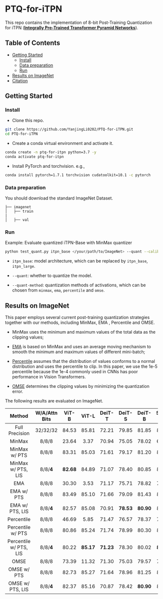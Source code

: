 # PTQ-for-iTPN

This repo contains the implementation of 8-bit Post-Training Quantization for iTPN (**[Integrally Pre-Trained Transformer Pyramid Networks](https://arxiv.org/pdf/2211.12735.pdf)**). 


## Table of Contents
- [Getting Started](#getting-started)
  - [Install](#install)
  - [Data preparation](#data-preparation)
  - [Run](#run)
- [Results on ImageNet](#results-on-imagenet)
- [Citation](#citation)


## Getting Started

### Install

- Clone this repo.

```bash
git clone https://github.com/YanjingLi0202/PTQ-for-iTPN.git
cd PTQ-for-iTPN
```

- Create a conda virtual environment and activate it.

```bash
conda create -n ptq-for-itpn python=3.7 -y
conda activate ptq-for-itpn
```

- Install PyTorch and torchvision. e.g.,

```bash
conda install pytorch=1.7.1 torchvision cudatoolkit=10.1 -c pytorch
```

### Data preparation

You should download the standard ImageNet Dataset.

```
├── imagenet
│   ├── train
|
│   ├── val
```


### Run

Example: Evaluate quantized iTPN-Base with MinMax quantizer

```bash
python test_quant.py itpn_base </your/path/to/ImageNet> --quant --calib-iter 10 --calib-batchsize 100 --quant-method minmax 
```

- `itpn_base`: model architecture, which can be replaced by `itpn_base`, `itpn_large`. 
- `--quant`: whether to quantize the model.

- `--quant-method`: quantization methods of activations, which can be chosen from `minmax`, `ema`, `percentile` and `omse`.

## Results on ImageNet

This paper employs several current post-training quantization strategies together with our methods, including MinMax, EMA , Percentile and OMSE.

- MinMax uses the minimum and maximum values of the total data as the clipping values; 

- [EMA](https://arxiv.org/abs/1712.05877) is based on MinMax and uses an average moving mechanism to smooth the minimum and maximum values of different mini-batch;

- [Percentile](https://openaccess.thecvf.com/content_CVPR_2019/papers/Li_Fully_Quantized_Network_for_Object_Detection_CVPR_2019_paper.pdf) assumes that the distribution of values conforms to a normal distribution and uses the percentile to clip. In this paper, we use the 1e-5 percentile because the 1e-4 commonly used in CNNs has poor performance in Vision Transformers. 

- [OMSE](https://arxiv.org/abs/1902.06822) determines the clipping values by minimizing the quantization error. 


The following results are evaluated on ImageNet.

|         Method         | W/A/Attn Bits |   ViT-B   |   ViT-L   |  DeiT-T   |  DeiT-S   |  DeiT-B   |  Swin-T   |  Swin-S   |  Swin-B   |
| :--------------------: | :-----------: | :-------: | :-------: | :-------: | :-------: | :-------: | :-------: | :-------: | :-------: |
|     Full Precision     | 32/32/32  |   84.53   |   85.81   |   72.21   |   79.85   |   81.85   |   81.35   |   83.20   | 83.60 |
|         MinMax         |   8/8/8   |   23.64   |   3.37    |   70.94   |   75.05   |   78.02   |   64.38   |   74.37   | 25.58 |
|     MinMax w/ PTS      |   8/8/8   |   83.31   |   85.03   |   71.61   |   79.17   |   81.20   |   80.51   |   82.71   | 82.97 |
|   MinMax w/ PTS, LIS   | 8/8/**4** | **82.68** |   84.89   |   71.07   |   78.40   |   80.85   |   80.04   |   82.47   | 82.38 |
|          EMA           |   8/8/8   |   30.30   |   3.53    |   71.17   |   75.71   |   78.82   |   70.81   |   75.05   | 28.00 |
|       EMA w/ PTS       |   8/8/8   |   83.49   |   85.10   |   71.66   |   79.09   |   81.43   |   80.52   |   82.81   | 83.01 |
|    EMA w/ PTS, LIS     | 8/8/**4** |   82.57   |   85.08   |   70.91   | **78.53** | **80.90** |   80.02   |   82.56   | 82.43 |
|       Percentile       |   8/8/8   |   46.69   |   5.85    |   71.47   |   76.57   |   78.37   |   78.78   |   78.12   | 40.93 |
|   Percentile w/ PTS    |   8/8/8   |   80.86   |   85.24   |   71.74   |   78.99   |   80.30   |   80.80   |   82.85   | 83.10 |
| Percentile w/ PTS, LIS | 8/8/**4** |   80.22   | **85.17** | **71.23** |   78.30   |   80.02   | **80.46** | **82.67** | 82.79 |
|          OMSE          |   8/8/8   |   73.39   |   11.32   |   71.30   |   75.03   |   79.57   |   79.30   |   78.96   | 48.55 |
|      OMSE w/ PTS       |   8/8/8   |   82.73   |   85.27   |   71.64   |   78.96   |   81.25   |   80.64   |   82.87   | 83.07 |
|    OMSE w/ PTS, LIS    | 8/8/**4** |   82.37   |   85.16   |   70.87   |   78.42   | **80.90** |   80.41   |   82.57   | 82.45 |



